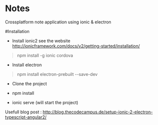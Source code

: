 # Notes
Crossplatform note application using ionic & electron

#Installation


- Install ionic2 see the website http://ionicframework.com/docs/v2/getting-started/installation/

> npm install -g ionic cordova

- Install electron

> npm install electron-prebuilt --save-dev

- Clone the project

- npm install

- ionic serve (will start the project) 

Usefull blog post : http://blog.thecodecampus.de/setup-ionic-2-electron-typescript-angular2/
